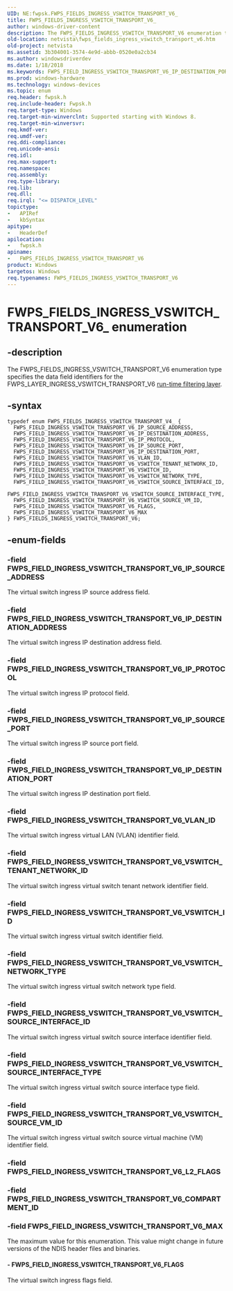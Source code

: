 ```yaml
---
UID: NE:fwpsk.FWPS_FIELDS_INGRESS_VSWITCH_TRANSPORT_V6_
title: FWPS_FIELDS_INGRESS_VSWITCH_TRANSPORT_V6_
author: windows-driver-content
description: The FWPS_FIELDS_INGRESS_VSWITCH_TRANSPORT_V6 enumeration type specifies the data field identifiers for the FWPS_LAYER_INGRESS_VSWITCH_TRANSPORT_V6 run-time filtering layer.
old-location: netvista\fwps_fields_ingress_vswitch_transport_v6.htm
old-project: netvista
ms.assetid: 3b304001-3574-4e9d-abbb-0520e0a2cb34
ms.author: windowsdriverdev
ms.date: 1/18/2018
ms.keywords: FWPS_FIELD_INGRESS_VSWITCH_TRANSPORT_V6_IP_DESTINATION_PORT, FWPS_FIELD_INGRESS_VSWITCH_TRANSPORT_V6_FLAGS, fwpsk/FWPS_FIELD_INGRESS_VSWITCH_TRANSPORT_V6_IP_SOURCE_PORT, fwpsk/FWPS_FIELD_INGRESS_VSWITCH_TRANSPORT_V6_VLAN_ID, fwpsk/FWPS_FIELD_INGRESS_VSWITCH_TRANSPORT_V6_IP_DESTINATION_PORT, fwpsk/FWPS_FIELD_INGRESS_VSWITCH_TRANSPORT_V6_MAX, FWPS_FIELD_INGRESS_VSWITCH_TRANSPORT_V6_VSWITCH_SOURCE_INTERFACE_ID, FWPS_FIELD_INGRESS_VSWITCH_TRANSPORT_V6_VLAN_ID, fwpsk/FWPS_FIELD_INGRESS_VSWITCH_TRANSPORT_V6_FLAGS, fwpsk/FWPS_FIELD_INGRESS_VSWITCH_TRANSPORT_V6_VSWITCH_SOURCE_INTERFACE_TYPE, fwpsk/FWPS_FIELD_INGRESS_VSWITCH_TRANSPORT_V6_IP_PROTOCOL, FWPS_FIELD_INGRESS_VSWITCH_TRANSPORT_V6_VSWITCH_TENANT_NETWORK_ID, fwpsk/FWPS_FIELD_INGRESS_VSWITCH_TRANSPORT_V6_VSWITCH_NETWORK_TYPE, FWPS_FIELDS_INGRESS_VSWITCH_TRANSPORT_V6 enumeration [Network Drivers Starting with Windows Vista], fwpsk/FWPS_FIELD_INGRESS_VSWITCH_TRANSPORT_V6_VSWITCH_ID, fwpsk/FWPS_FIELD_INGRESS_VSWITCH_TRANSPORT_V6_VSWITCH_SOURCE_INTERFACE_ID, FWPS_FIELD_INGRESS_VSWITCH_TRANSPORT_V6_VSWITCH_SOURCE_INTERFACE_TYPE, FWPS_FIELD_INGRESS_VSWITCH_TRANSPORT_V6_MAX, fwpsk/FWPS_FIELD_INGRESS_VSWITCH_TRANSPORT_V6_IP_SOURCE_ADDRESS, FWPS_FIELD_INGRESS_VSWITCH_TRANSPORT_V6_IP_SOURCE_ADDRESS, FWPS_FIELD_INGRESS_VSWITCH_TRANSPORT_V6_IP_PROTOCOL, FWPS_FIELD_INGRESS_VSWITCH_TRANSPORT_V6_VSWITCH_NETWORK_TYPE, FWPS_FIELD_INGRESS_VSWITCH_TRANSPORT_V6_VSWITCH_SOURCE_VM_ID, FWPS_FIELDS_INGRESS_VSWITCH_TRANSPORT_V6_, FWPS_FIELDS_INGRESS_VSWITCH_TRANSPORT_V6, fwpsk/FWPS_FIELD_INGRESS_VSWITCH_TRANSPORT_V6_VSWITCH_TENANT_NETWORK_ID, fwpsk/FWPS_FIELD_INGRESS_VSWITCH_TRANSPORT_V6_VSWITCH_SOURCE_VM_ID, FWPS_FIELD_INGRESS_VSWITCH_TRANSPORT_V6_IP_SOURCE_PORT, netvista.fwps_fields_ingress_vswitch_transport_v6, FWPS_FIELD_INGRESS_VSWITCH_TRANSPORT_V6_VSWITCH_ID, fwpsk/FWPS_FIELD_INGRESS_VSWITCH_TRANSPORT_V6_IP_DESTINATION_ADDRESS, FWPS_FIELD_INGRESS_VSWITCH_TRANSPORT_V6_IP_DESTINATION_ADDRESS, fwpsk/FWPS_FIELDS_INGRESS_VSWITCH_TRANSPORT_V6
ms.prod: windows-hardware
ms.technology: windows-devices
ms.topic: enum
req.header: fwpsk.h
req.include-header: Fwpsk.h
req.target-type: Windows
req.target-min-winverclnt: Supported starting with Windows 8.
req.target-min-winversvr: 
req.kmdf-ver: 
req.umdf-ver: 
req.ddi-compliance: 
req.unicode-ansi: 
req.idl: 
req.max-support: 
req.namespace: 
req.assembly: 
req.type-library: 
req.lib: 
req.dll: 
req.irql: "<= DISPATCH_LEVEL"
topictype:
-	APIRef
-	kbSyntax
apitype:
-	HeaderDef
apilocation:
-	fwpsk.h
apiname:
-	FWPS_FIELDS_INGRESS_VSWITCH_TRANSPORT_V6
product: Windows
targetos: Windows
req.typenames: FWPS_FIELDS_INGRESS_VSWITCH_TRANSPORT_V6
---
```


# FWPS_FIELDS_INGRESS_VSWITCH_TRANSPORT_V6_ enumeration


## -description


The FWPS_FIELDS_INGRESS_VSWITCH_TRANSPORT_V6 enumeration type specifies the data field identifiers for the
  FWPS_LAYER_INGRESS_VSWITCH_TRANSPORT_V6 
  <a href="https://msdn.microsoft.com/en-us/library/windows/desktop/aa366492">run-time filtering layer</a>.


## -syntax


````
typedef enum FWPS_FIELDS_INGRESS_VSWITCH_TRANSPORT_V4_ { 
  FWPS_FIELD_INGRESS_VSWITCH_TRANSPORT_V6_IP_SOURCE_ADDRESS,
  FWPS_FIELD_INGRESS_VSWITCH_TRANSPORT_V6_IP_DESTINATION_ADDRESS,
  FWPS_FIELD_INGRESS_VSWITCH_TRANSPORT_V6_IP_PROTOCOL,
  FWPS_FIELD_INGRESS_VSWITCH_TRANSPORT_V6_IP_SOURCE_PORT,
  FWPS_FIELD_INGRESS_VSWITCH_TRANSPORT_V6_IP_DESTINATION_PORT,
  FWPS_FIELD_INGRESS_VSWITCH_TRANSPORT_V6_VLAN_ID,
  FWPS_FIELD_INGRESS_VSWITCH_TRANSPORT_V6_VSWITCH_TENANT_NETWORK_ID,
  FWPS_FIELD_INGRESS_VSWITCH_TRANSPORT_V6_VSWITCH_ID,
  FWPS_FIELD_INGRESS_VSWITCH_TRANSPORT_V6_VSWITCH_NETWORK_TYPE,
  FWPS_FIELD_INGRESS_VSWITCH_TRANSPORT_V6_VSWITCH_SOURCE_INTERFACE_ID,
  FWPS_FIELD_INGRESS_VSWITCH_TRANSPORT_V6_VSWITCH_SOURCE_INTERFACE_TYPE,
  FWPS_FIELD_INGRESS_VSWITCH_TRANSPORT_V6_VSWITCH_SOURCE_VM_ID,
  FWPS_FIELD_INGRESS_VSWITCH_TRANSPORT_V6_FLAGS,
  FWPS_FIELD_INGRESS_VSWITCH_TRANSPORT_V6_MAX
} FWPS_FIELDS_INGRESS_VSWITCH_TRANSPORT_V6;
````


## -enum-fields




### -field FWPS_FIELD_INGRESS_VSWITCH_TRANSPORT_V6_IP_SOURCE_ADDRESS

The virtual switch ingress IP source address field.


### -field FWPS_FIELD_INGRESS_VSWITCH_TRANSPORT_V6_IP_DESTINATION_ADDRESS

The virtual switch ingress IP destination address field.


### -field FWPS_FIELD_INGRESS_VSWITCH_TRANSPORT_V6_IP_PROTOCOL

The virtual switch ingress IP protocol  field.


### -field FWPS_FIELD_INGRESS_VSWITCH_TRANSPORT_V6_IP_SOURCE_PORT

The virtual switch ingress IP source port field.


### -field FWPS_FIELD_INGRESS_VSWITCH_TRANSPORT_V6_IP_DESTINATION_PORT

The virtual switch ingress IP destination port  field.


### -field FWPS_FIELD_INGRESS_VSWITCH_TRANSPORT_V6_VLAN_ID

The virtual switch ingress virtual LAN (VLAN) identifier field.


### -field FWPS_FIELD_INGRESS_VSWITCH_TRANSPORT_V6_VSWITCH_TENANT_NETWORK_ID

The virtual switch ingress virtual switch tenant network identifier field.


### -field FWPS_FIELD_INGRESS_VSWITCH_TRANSPORT_V6_VSWITCH_ID

The virtual switch ingress virtual switch identifier field.


### -field FWPS_FIELD_INGRESS_VSWITCH_TRANSPORT_V6_VSWITCH_NETWORK_TYPE

The virtual switch ingress virtual switch network type field.


### -field FWPS_FIELD_INGRESS_VSWITCH_TRANSPORT_V6_VSWITCH_SOURCE_INTERFACE_ID

The virtual switch ingress virtual switch source interface identifier field.


### -field FWPS_FIELD_INGRESS_VSWITCH_TRANSPORT_V6_VSWITCH_SOURCE_INTERFACE_TYPE

The virtual switch ingress virtual switch source interface type  field.


### -field FWPS_FIELD_INGRESS_VSWITCH_TRANSPORT_V6_VSWITCH_SOURCE_VM_ID

The virtual switch ingress virtual switch source virtual machine (VM) identifier field.


### -field FWPS_FIELD_INGRESS_VSWITCH_TRANSPORT_V6_L2_FLAGS


### -field FWPS_FIELD_INGRESS_VSWITCH_TRANSPORT_V6_COMPARTMENT_ID


### -field FWPS_FIELD_INGRESS_VSWITCH_TRANSPORT_V6_MAX

The maximum value for this enumeration. This value might change in future versions of the NDIS header files and binaries.


#### - FWPS_FIELD_INGRESS_VSWITCH_TRANSPORT_V6_FLAGS

The virtual switch ingress flags field.

